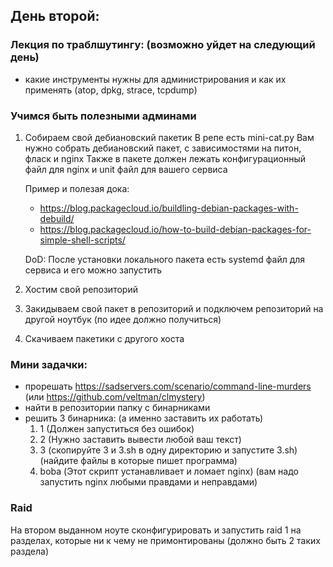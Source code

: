 ## День второй: 
### Лекция по траблшутингу: (возможно уйдет на следующий день)
- какие инструменты нужны для администрирования и как их применять (atop, dpkg, strace, tcpdump)

### Учимся быть полезными админами
1. Собираем свой дебиановский пакетик
    В репе есть mini-cat.py
    Вам нужно собрать дебиановский пакет, с зависимостями на питон, фласк и nginx
    Также в пакете должен лежать конфигурационный файл для nginx и unit файл для вашего сервиса

    Пример и полезая дока: 
    - https://blog.packagecloud.io/buildling-debian-packages-with-debuild/
    - https://blog.packagecloud.io/how-to-build-debian-packages-for-simple-shell-scripts/

    DoD: После установки локального пакета есть systemd файл для сервиса и его можно запустить
2. Хостим свой репозиторий
2. Закидываем свой пакет в репозиторий и подключем репозиторий на другой ноутбук (по идее должно получиться)
3. Скачиваем пакетики с другого хоста

### Мини задачки:
- прорешать https://sadservers.com/scenario/command-line-murders (или https://github.com/veltman/clmystery)
- найти в репозитории папку с бинарниками
- решить 3 бинарника: (а именно заставить их работать)
    1. 1 (Должен запуститься без ошибок)
    2. 2 (Нужно заставить вывести любой ваш текст)
    3. 3 (скопируйте 3 и 3.sh в одну директорию и запустите 3.sh) (найдите файлы в которые пишет программа)
    4. boba (Этот скрипт устанавливает и ломает nginx) (вам надо запустить nginx любыми правдами и неправдами)

### Raid

На втором выданном ноуте сконфигурировать и запустить raid 1 на разделах, которые ни к чему не примонтированы (должно быть 2 таких раздела)